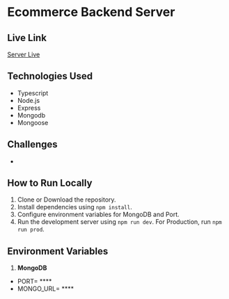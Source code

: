 # Ecommerce Backend Server

## Live Link

   [Server Live]()

## Technologies Used
- Typescript
- Node.js
- Express
- Mongodb
- Mongoose

## Challenges
- 

## How to Run Locally
1. Clone or Download the repository.
2. Install dependencies using `npm install`.
3. Configure environment variables for MongoDB and Port.
4. Run the development server using `npm run dev`. For Production, run `npm run prod`.

## Environment Variables
1. **MongoDB**
- PORT= ****
- MONGO_URL= ****